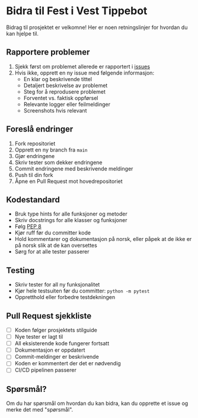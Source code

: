 # Bidra til Fest i Vest Tippebot

Bidrag til prosjektet er velkomne! Her er noen retningslinjer for hvordan du kan hjelpe til.

## Rapportere problemer

1. Sjekk først om problemet allerede er rapportert i [issues](https://github.com/AnBasement/fiv-tippebot/issues)
2. Hvis ikke, opprett en ny issue med følgende informasjon:
   - En klar og beskrivende tittel
   - Detaljert beskrivelse av problemet
   - Steg for å reprodusere problemet
   - Forventet vs. faktisk oppførsel
   - Relevante logger eller feilmeldinger
   - Screenshots hvis relevant

## Foreslå endringer

1. Fork repositoriet
2. Opprett en ny branch fra `main`
3. Gjør endringene
4. Skriv tester som dekker endringene
5. Commit endringene med beskrivende meldinger
6. Push til din fork
7. Åpne en Pull Request mot hovedrepositoriet

## Kodestandard

- Bruk type hints for alle funksjoner og metoder
- Skriv docstrings for alle klasser og funksjoner
- Følg [PEP 8](https://peps.python.org/pep-0008/)
- Kjør ruff før du committer kode
- Hold kommentarer og dokumentasjon på norsk, eller påpek at de ikke er på norsk slik at de kan oversettes
- Sørg for at alle tester passerer

## Testing

- Skriv tester for all ny funksjonalitet
- Kjør hele testsuiten før du committer: `python -m pytest`
- Oppretthold eller forbedre testdekningen

## Pull Request sjekkliste

- [ ] Koden følger prosjektets stilguide
- [ ] Nye tester er lagt til
- [ ] All eksisterende kode fungerer fortsatt
- [ ] Dokumentasjon er oppdatert
- [ ] Commit-meldinger er beskrivende
- [ ] Koden er kommentert der det er nødvendig
- [ ] CI/CD pipelinen passerer

## Spørsmål?

Om du har spørsmål om hvordan du kan bidra, kan du opprette et issue og merke det med "spørsmål".
